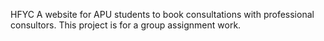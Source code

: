 HFYC
A website for APU students to book consultations with professional consultors. This project is for a group assignment work. 
